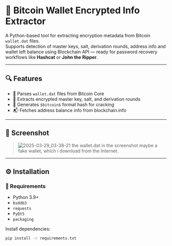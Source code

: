 # 🧠 Bitcoin Wallet Encrypted Info Extractor

A Python-based tool for extracting encryption metadata from Bitcoin `wallet.dat` files.  
Supports detection of master keys, salt, derivation rounds, address info and wallet left balance using Blockchain API — ready for password recovery workflows like **Hashcat** or **John the Ripper**.

---

## 🔍 Features

- 🧠 Parses `wallet.dat` files from Bitcoin Core
- 🔐 Extracts encrypted master key, salt, and derivation rounds
- 🧾 Generates `$bitcoin$` format hash for cracking
- 📬 Fetches address balance info from blockchain.info
---

## 📸 Screenshot

> ![2025-03-29_03-38-21](https://github.com/user-attachments/assets/16a80e03-1974-4c6e-9535-e46fecd8c1a7)
> the wallet.dat in the screenshot maybe a fake wallet, which i download from the Internet.




---

## ⚙️ Installation

### 🔧 Requirements

- Python 3.9+
- `bsddb3`
- `requests`
- `PyQt5`
- `packaging`

Install dependencies:

```bash
pip install -r requirements.txt
